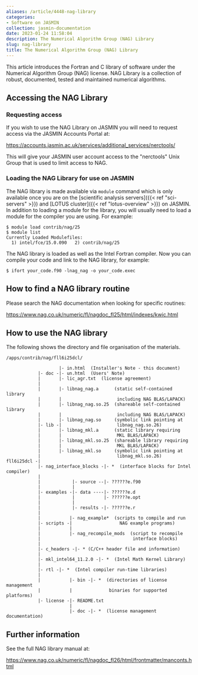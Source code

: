 ```yaml
---
aliases: /article/4448-nag-library
categories:
- Software on JASMIN
collection: jasmin-documentation
date: 2023-01-24 11:58:04
description: The Numerical Algorithm Group (NAG) Library
slug: nag-library
title: The Numerical Algorithm Group (NAG) Library
---
```


This article introduces the Fortran and C library of software under the
Numerical Algorithm Group (NAG) license. NAG Library is a collection of
robust, documented, tested and maintained numerical algorithms.

## Accessing the NAG Library

### Requesting access

If you wish to use the NAG Library on JASMIN you will need to request access
via the JASMIN Accounts Portal at:

<https://accounts.jasmin.ac.uk/services/additional_services/nerctools/>

This will give your JASMIN user account access to the "nerctools" Unix Group
that is used to limit access to NAG.

### Loading the NAG Library for use on JASMIN

The NAG library is made available via `module` command which is only available
once you are on the [scientific analysis servers]({{< ref "sci-servers" >}})
and [LOTUS cluster]({{< ref "lotus-overview" >}}) on JASMIN. In addition to
loading a module for the library, you will usually need to load a module for
the compiler you are using. For example:

    
    
    $ module load contrib/nag/25
    $ module list
    Currently Loaded Modulefiles:
      1) intel/fce/15.0.090   2) contrib/nag/25
    

The NAG library is loaded as well as the Intel Fortran compiler. Now you can
compile your code and link to the NAG library, for example:

    
    
    $ ifort your_code.f90 -lnag_nag -o your_code.exec
    

## How to find a NAG library routine

Please search the NAG documentation when looking for specific routines:

<https://www.nag.co.uk/numeric/fl/nagdoc_fl25/html/indexes/kwic.html>

## How to use the NAG library

The following shows the directory and file organisation of the materials.

    
    
    /apps/contrib/nag/fll6i25dcl/
    
                        |- in.html  (Installer's Note - this document)
                |- doc -|- un.html  (Users' Note)
                |       |- lic_agr.txt  (license agreement)
                |
                |       |- libnag_nag.a      (static self-contained library
                |       |                     including NAG BLAS/LAPACK)
                |       |- libnag_nag.so.25  (shareable self-contained library
                |       |                     including NAG BLAS/LAPACK)
                |       |- libnag_nag.so     (symbolic link pointing at
                |- lib -|                     libnag_nag.so.26)
                |       |- libnag_mkl.a      (static library requiring
                |       |                     MKL BLAS/LAPACK)
                |       |- libnag_mkl.so.25  (shareable library requiring
                |       |                     MKL BLAS/LAPACK)
                |       |- libnag_mkl.so     (symbolic link pointing at
                |                             libnag_mkl.so.26)
    fll6i25dcl -|
                |- nag_interface_blocks -|- *  (interface blocks for Intel compiler)
                |
                |            |- source --|- ??????e.f90
                |            |
                |- examples -|- data ----|- ??????e.d
                |            |           |- ??????e.opt
                |            |
                |            |- results -|- ??????e.r
                |
                |           |- nag_example*  (scripts to compile and run
                |- scripts -|                  NAG example programs)
                |           |
                |           |- nag_recompile_mods  (script to recompile
                |                                   interface blocks)
                |
                |- c_headers -|- * (C/C++ header file and information)
                |
                |- mkl_intel64_11.2.0 -|- *  (Intel Math Kernel Library)
                |
                |- rtl -|- *  (Intel compiler run-time libraries)
                |
                |           |- bin -|- *  (directories of license management
                |           |              binaries for supported platforms)
                |- license -|- README.txt
                            |
                            |- doc -|- *  (license management documentation)
    

## Further information

See the full NAG library manual at:

<https://www.nag.co.uk/numeric/fl/nagdoc_fl26/html/frontmatter/manconts.html>


